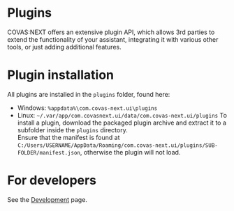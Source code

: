 # Plugins

COVAS:NEXT offers an extensive plugin API, which allows 3rd parties to extend the functionality of your assistant, integrating it with various other tools, or just adding additional features.

# Plugin installation
All plugins are installed in the `plugins` folder, found here:  
* Windows: `%appdata%\com.covas-next.ui\plugins`
* Linux: `~/.var/app/com.covasnext.ui/data/com.covas-next.ui/plugins`
To install a plugin, download the packaged plugin archive and extract it to a subfolder inside the `plugins` directory.  
Ensure that the manifest is found at `C:/Users/USERNAME/AppData/Roaming/com.covas-next.ui/plugins/SUB-FOLDER/manifest.json`, otherwise the plugin will not load.

# For developers
See the [Development](./Development.md) page.
